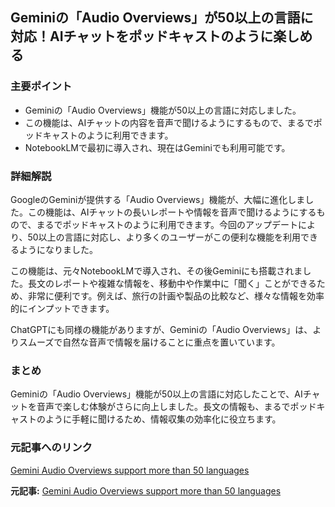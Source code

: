 ## Geminiの「Audio Overviews」が50以上の言語に対応！AIチャットをポッドキャストのように楽しめる

### 主要ポイント

* Geminiの「Audio Overviews」機能が50以上の言語に対応しました。
* この機能は、AIチャットの内容を音声で聞けるようにするもので、まるでポッドキャストのように利用できます。
* NotebookLMで最初に導入され、現在はGeminiでも利用可能です。

### 詳細解説

GoogleのGeminiが提供する「Audio Overviews」機能が、大幅に進化しました。この機能は、AIチャットの長いレポートや情報を音声で聞けるようにするもので、まるでポッドキャストのように利用できます。今回のアップデートにより、50以上の言語に対応し、より多くのユーザーがこの便利な機能を利用できるようになりました。

この機能は、元々NotebookLMで導入され、その後Geminiにも搭載されました。長文のレポートや複雑な情報を、移動中や作業中に「聞く」ことができるため、非常に便利です。例えば、旅行の計画や製品の比較など、様々な情報を効率的にインプットできます。

ChatGPTにも同様の機能がありますが、Geminiの「Audio Overviews」は、よりスムーズで自然な音声で情報を届けることに重点を置いています。

### まとめ

Geminiの「Audio Overviews」機能が50以上の言語に対応したことで、AIチャットを音声で楽しむ体験がさらに向上しました。長文の情報も、まるでポッドキャストのように手軽に聞けるため、情報収集の効率化に役立ちます。

### 元記事へのリンク

[Gemini Audio Overviews support more than 50 languages](https://bgr.com/tech/the-gemini-feature-i-want-chatgpt-to-steal-just-got-even-better/)


**元記事:** [Gemini Audio Overviews support more than 50 languages](https://bgr.com/tech/the-gemini-feature-i-want-chatgpt-to-steal-just-got-even-better/)